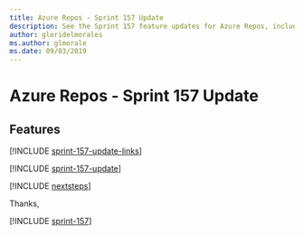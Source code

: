 ```yaml
---
title: Azure Repos - Sprint 157 Update
description: See the Sprint 157 feature updates for Azure Repos, including next steps.
author: gloridelmorales
ms.author: glmorale
ms.date: 09/03/2019
---
```


# Azure Repos - Sprint 157 Update

## Features

[!INCLUDE [sprint-157-update-links](../includes/repos/sprint-157-update-links.md)]

[!INCLUDE [sprint-157-update](../includes/repos/sprint-157-update.md)]

[!INCLUDE [nextsteps](../includes/nextsteps.md)]

Thanks,

[!INCLUDE [sprint-157](../includes/signer/sprint-157.md)]
